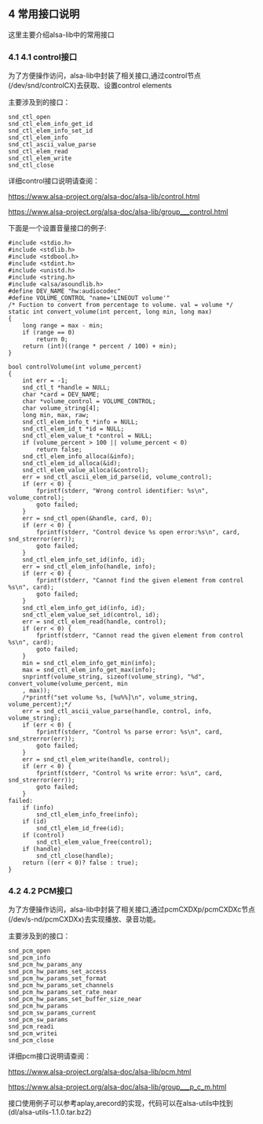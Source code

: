 ## 4 常用接口说明

这里主要介绍alsa-lib中的常用接口

### 4.1 4.1 control接口

为了方便操作访问，alsa-lib中封装了相关接口,通过control节点(/dev/snd/controlCX)去获取、设置control elements

主要涉及到的接口：

```
snd_ctl_open
snd_ctl_elem_info_get_id
snd_ctl_elem_info_set_id
snd_ctl_elem_info
snd_ctl_ascii_value_parse
snd_ctl_elem_read
snd_ctl_elem_write
snd_ctl_close
```

详细control接口说明请查阅：

https://www.alsa-project.org/alsa-doc/alsa-lib/control.html

https://www.alsa-project.org/alsa-doc/alsa-lib/group___control.html

下面是一个设置音量接口的例子:

```
#include <stdio.h>
#include <stdlib.h>
#include <stdbool.h>
#include <stdint.h>
#include <unistd.h>
#include <string.h>
#include <alsa/asoundlib.h>
#define DEV_NAME "hw:audiocodec"
#define VOLUME_CONTROL "name='LINEOUT volume'"
/* Fuction to convert from percentage to volume. val = volume */
static int convert_volume(int percent, long min, long max)
{
    long range = max - min;
    if (range == 0)
    	return 0;
    return (int)((range * percent / 100) + min);
}

bool controlVolume(int volume_percent)
{
    int err = -1;
    snd_ctl_t *handle = NULL;
    char *card = DEV_NAME;
    char *volume_control = VOLUME_CONTROL;
    char volume_string[4];
    long min, max, raw;
    snd_ctl_elem_info_t *info = NULL;
    snd_ctl_elem_id_t *id = NULL;
    snd_ctl_elem_value_t *control = NULL;
    if (volume_percent > 100 || volume_percent < 0)
    	return false;
    snd_ctl_elem_info_alloca(&info);
    snd_ctl_elem_id_alloca(&id);
    snd_ctl_elem_value_alloca(&control);
    err = snd_ctl_ascii_elem_id_parse(id, volume_control);
    if (err < 0) {
        fprintf(stderr, "Wrong control identifier: %s\n", volume_control);
        goto failed;
    }
    err = snd_ctl_open(&handle, card, 0);
    if (err < 0) {
        fprintf(stderr, "Control device %s open error:%s\n", card, snd_strerror(err));
        goto failed;
    }
    snd_ctl_elem_info_set_id(info, id);
    err = snd_ctl_elem_info(handle, info);
    if (err < 0) {
        fprintf(stderr, "Cannot find the given element from control %s\n", card);
        goto failed;
    }
    snd_ctl_elem_info_get_id(info, id);
    snd_ctl_elem_value_set_id(control, id);
    err = snd_ctl_elem_read(handle, control);
    if (err < 0) {
        fprintf(stderr, "Cannot read the given element from control %s\n", card);
        goto failed;
    }
    min = snd_ctl_elem_info_get_min(info);
    max = snd_ctl_elem_info_get_max(info);
    snprintf(volume_string, sizeof(volume_string), "%d", convert_volume(volume_percent, min
    , max));
    /*printf("set volume %s, [%u%%]\n", volume_string, volume_percent);*/
    err = snd_ctl_ascii_value_parse(handle, control, info, volume_string);
    if (err < 0) {
        fprintf(stderr, "Control %s parse error: %s\n", card, snd_strerror(err));
        goto failed;
    }
    err = snd_ctl_elem_write(handle, control);
    if (err < 0) {
        fprintf(stderr, "Control %s write error: %s\n", card, snd_strerror(err));
        goto failed;
	}
failed:
    if (info)
    	snd_ctl_elem_info_free(info);
    if (id)
    	snd_ctl_elem_id_free(id);
    if (control)
    	snd_ctl_elem_value_free(control);
    if (handle)
    	snd_ctl_close(handle);
    return ((err < 0)? false : true);
}
```

### 4.2 4.2 PCM接口

为了方便操作访问，alsa-lib中封装了相关接口,通过pcmCXDXp/pcmCXDXc节点(/dev/s-nd/pcmCXDXx)去实现播放、录音功能。

主要涉及到的接口：

```
snd_pcm_open
snd_pcm_info
snd_pcm_hw_params_any
snd_pcm_hw_params_set_access
snd_pcm_hw_params_set_format
snd_pcm_hw_params_set_channels
snd_pcm_hw_params_set_rate_near
snd_pcm_hw_params_set_buffer_size_near
snd_pcm_hw_params
snd_pcm_sw_params_current
snd_pcm_sw_params
snd_pcm_readi
snd_pcm_writei
snd_pcm_close
```

详细pcm接口说明请查阅：

https://www.alsa-project.org/alsa-doc/alsa-lib/pcm.html

https://www.alsa-project.org/alsa-doc/alsa-lib/group___p_c_m.html

接口使用例子可以参考aplay,arecord的实现，代码可以在alsa-utils中找到(dl/alsa-utils-1.1.0.tar.bz2)